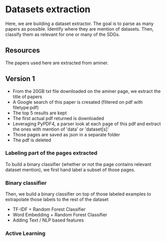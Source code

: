 # Datasets extraction
Here, we are building a dataset extractor. The goal is to parse as many papers as possible. Identify where they are mention of datasets. Then, classify them as relevant for one or many of the SDGs. 

## Resources

The papers used here are extracted from aminer.

## Version 1

- From the 20GB txt file downloaded on the aminer page, we extract the title of papers
- A Google search of this paper is cresated (filtered on pdf with filetype:pdf)
- The top 5 results are kept
- The first actual pdf returned is downloaded
- Leveraging PyPDF4, a parser look at each page of this pdf and extract the ones with mention of 'data' or 'dataset[s]'
- Those pages are saved as json in a separate folder 
- The pdf is deleted

### Labeling part of the pages extracted

To build a binary classifier (whether or not the page contains relevant dataset mention), we first hand label a subset of those pages.

### Binary classifier

Then, we build a binary classifier on top of those labeled examples to extrapolate those labels to the rest of the dataset
- TF-IDF + Random Forest Classifier
- Word Embedding + Random Forest Classifier
- Adding Text / NLP based features

### Active Learning
